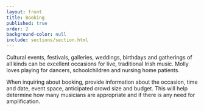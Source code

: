 ```yaml
---
layout: front
title: Booking
published: true
order: 2
background-color: null
include: sections/section.html
---
```

Cultural events, festivals, galleries, weddings, birthdays and gatherings of all kinds can be excellent occasions for live, traditional Irish music. Molly loves playing for dancers, schoolchildren and nursing home patients.

When inquiring about booking, provide information about the occasion, time and date, event space, anticipated crowd size and budget. This will help determine how many musicians are appropriate and if there is any need for amplification.